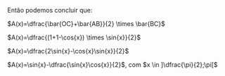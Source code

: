 Então podemos concluir que:

$A(x)=\dfrac{\bar{OC}+\bar{AB}}{2} \times \bar{BC}$

$A(x)=\dfrac{(1+1-\cos{x}) \times \sin{x}}{2}$

$A(x)=\dfrac{2\sin{x}-\cos{x}\sin{x}}{2}$

$A(x)=\sin{x}-\dfrac{\sin{x}\cos{x}}{2}$, com $x \in ]\dfrac{\pi}{2};\pi[$